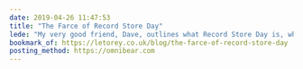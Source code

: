 ```yaml
---
date: 2019-04-26 11:47:53
title: "The Farce of Record Store Day"
lede: "My very good friend, Dave, outlines what Record Store Day is, why movements like these are important, and why this particular once has fallen short. Wise words from seriously big fan of music."
bookmark_of: https://letorey.co.uk/blog/the-farce-of-record-store-day
posting_method: https://omnibear.com
---
```


